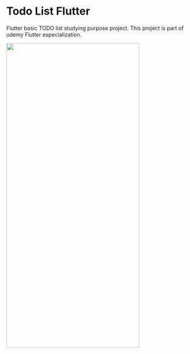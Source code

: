 # Todo List Flutter

Flutter basic TODO list studying purpose project. This project is part of udemy Flutter especialization.

<img src="https://user-images.githubusercontent.com/8410353/107865662-52700480-6e3f-11eb-9de4-cb8457f836e6.png" width="350" height="800">



